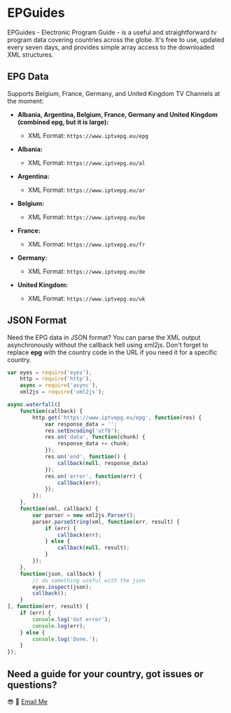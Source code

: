 # EPGuides

EPGuides - Electronic Program Guide - is a useful and straightforward tv program data covering countries across the globe. It's free to use, updated every seven days, and provides simple array access to the downloaded XML structures.

## EPG Data

Supports Belgium, France, Germany, and United Kingdom TV Channels at the moment:

 - **Albania, Argentina, Belgium, France, Germany and United Kingdom (combined epg, but it is large):**
 	- XML Format: ```https://www.iptvepg.eu/epg```

 - **Albania:**
    - XML Format: ```https://www.iptvepg.eu/al```

 - **Argentina:**
    - XML Format: ```https://www.iptvepg.eu/ar```

 - **Belgium:**
    - XML Format: ```https://www.iptvepg.eu/be```

 - **France:**
 	- XML Format: ```https://www.iptvepg.eu/fr```

 - **Germany:**
 	- XML Format: ```https://www.iptvepg.eu/de```

 - **United Kingdom:**
 	- XML Format: ```https://www.iptvepg.eu/uk```

## JSON Format

Need the EPG data in JSON format? You can parse the XML output asynchronously without the callback hell using xml2js. Don't forget to replace **epg** with the country code in the URL if you need it for a specific country.

```javascript
var eyes = require('eyes'),
    http = require('http'),
    async = require('async'),
    xml2js = require('xml2js');

async.waterfall([
    function(callback) {
        http.get('https://www.iptvepg.eu/epg', function(res) {
            var response_data = '';
            res.setEncoding('utf8');
            res.on('data', function(chunk) {
                response_data += chunk;
            });
            res.on('end', function() {
                callback(null, response_data)
            });
            res.on('error', function(err) {
                callback(err);
            });
        });
    },
    function(xml, callback) {
        var parser = new xml2js.Parser();
        parser.parseString(xml, function(err, result) {
            if (err) {
                callback(err);
            } else {
                callback(null, result);
            }
        });
    },
    function(json, callback) {
        // do something useful with the json
        eyes.inspect(json);
        callback();
    }
], function(err, result) {
    if (err) {
        console.log('Got error');
        console.log(err);
    } else {
        console.log('Done.');
    }
});
```

## Need a guide for your country, got issues or questions?

:sunglasses: :wave: [Email Me](mailto:f@finbarrs.eu)
